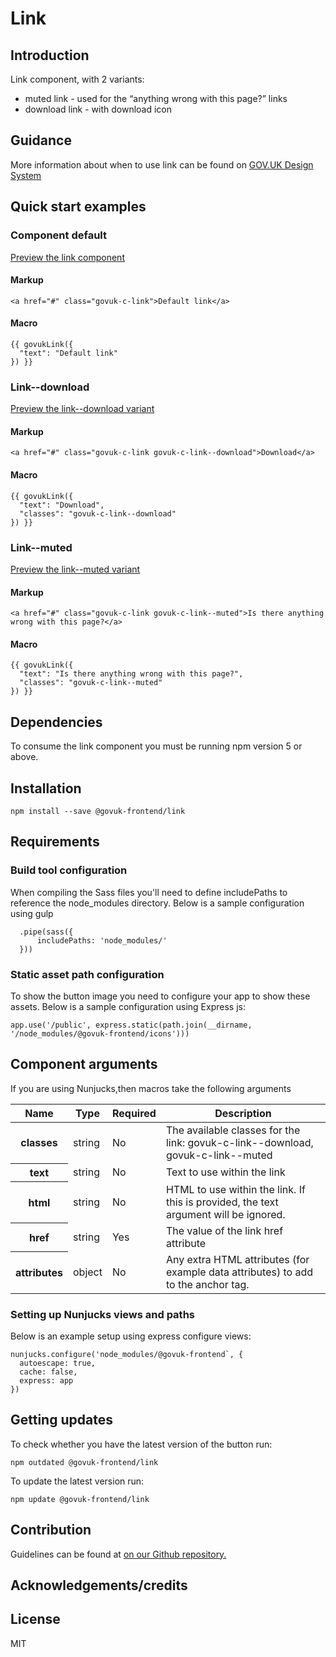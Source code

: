 # Link

## Introduction

Link component, with 2 variants:

*   muted link - used for the “anything wrong with this page?” links
*   download link - with download icon

## Guidance

More information about when to use link can be found on [GOV.UK Design System](http://www.linktodesignsystem.com/link "Link to read guidance on the use of link on Gov.uk Design system website")

## Quick start examples

### Component default

[Preview the link component](http://govuk-frontend-review.herokuapp.com/components/link/preview)

#### Markup

    <a href="#" class="govuk-c-link">Default link</a>

#### Macro

    {{ govukLink({
      "text": "Default link"
    }) }}

### Link--download

[Preview the link--download variant](http://govuk-frontend-review.herokuapp.com/components/link/download/preview)

#### Markup

    <a href="#" class="govuk-c-link govuk-c-link--download">Download</a>

#### Macro

    {{ govukLink({
      "text": "Download",
      "classes": "govuk-c-link--download"
    }) }}

### Link--muted

[Preview the link--muted variant](http://govuk-frontend-review.herokuapp.com/components/link/muted/preview)

#### Markup

    <a href="#" class="govuk-c-link govuk-c-link--muted">Is there anything wrong with this page?</a>

#### Macro

    {{ govukLink({
      "text": "Is there anything wrong with this page?",
      "classes": "govuk-c-link--muted"
    }) }}

## Dependencies

To consume the link component you must be running npm version 5 or above.

## Installation

    npm install --save @govuk-frontend/link

## Requirements

### Build tool configuration

When compiling the Sass files you'll need to define includePaths to reference the node_modules directory. Below is a sample configuration using gulp

      .pipe(sass({
          includePaths: 'node_modules/'
      }))

### Static asset path configuration

To show the button image you need to configure your app to show these assets. Below is a sample configuration using Express js:

    app.use('/public', express.static(path.join(__dirname, '/node_modules/@govuk-frontend/icons')))

## Component arguments

If you are using Nunjucks,then macros take the following arguments

<div>

<table class="govuk-c-table">

<thead class="govuk-c-table__head">

<tr class="govuk-c-table__row">

<th class="govuk-c-table__header" scope="col">Name</th>

<th class="govuk-c-table__header" scope="col">Type</th>

<th class="govuk-c-table__header" scope="col">Required</th>

<th class="govuk-c-table__header" scope="col">Description</th>

</tr>

</thead>

<tbody class="govuk-c-table__body">

<tr class="govuk-c-table__row">

<th class="govuk-c-table__header" scope="row">classes</th>

<td class="govuk-c-table__cell ">string</td>

<td class="govuk-c-table__cell ">No</td>

<td class="govuk-c-table__cell ">The available classes for the link: govuk-c-link--download, govuk-c-link--muted</td>

</tr>

<tr class="govuk-c-table__row">

<th class="govuk-c-table__header" scope="row">text</th>

<td class="govuk-c-table__cell ">string</td>

<td class="govuk-c-table__cell ">No</td>

<td class="govuk-c-table__cell ">Text to use within the link</td>

</tr>

<tr class="govuk-c-table__row">

<th class="govuk-c-table__header" scope="row">html</th>

<td class="govuk-c-table__cell ">string</td>

<td class="govuk-c-table__cell ">No</td>

<td class="govuk-c-table__cell ">HTML to use within the link. If this is provided, the text argument will be ignored.</td>

</tr>

<tr class="govuk-c-table__row">

<th class="govuk-c-table__header" scope="row">href</th>

<td class="govuk-c-table__cell ">string</td>

<td class="govuk-c-table__cell ">Yes</td>

<td class="govuk-c-table__cell ">The value of the link href attribute</td>

</tr>

<tr class="govuk-c-table__row">

<th class="govuk-c-table__header" scope="row">attributes</th>

<td class="govuk-c-table__cell ">object</td>

<td class="govuk-c-table__cell ">No</td>

<td class="govuk-c-table__cell ">Any extra HTML attributes (for example data attributes) to add to the anchor tag.</td>

</tr>

</tbody>

</table>

</div>

### Setting up Nunjucks views and paths

Below is an example setup using express configure views:

    nunjucks.configure('node_modules/@govuk-frontend`, {
      autoescape: true,
      cache: false,
      express: app
    })

## Getting updates

To check whether you have the latest version of the button run:

    npm outdated @govuk-frontend/link

To update the latest version run:

    npm update @govuk-frontend/link

## Contribution

Guidelines can be found at [on our Github repository.](https://github.com/alphagov/govuk-frontend/blob/master/CONTRIBUTING.md "link to contributing guidelines on our github repository")

## Acknowledgements/credits

## License

MIT
